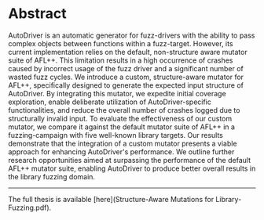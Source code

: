 # Abstract

AutoDriver is an automatic generator for fuzz-drivers
with the ability to pass complex objects between functions within a fuzz-target.
However, its current implementation relies on the default,
non-structure aware mutator suite of AFL++.
This limitation results in a high occurrence of crashes
caused by incorrect usage of the fuzz driver and a significant number of wasted fuzz cycles.
We introduce a custom, structure-aware mutator for AFL++,
specifically designed to generate the expected input structure of AutoDriver.
By integrating this mutator, we expedite initial coverage exploration,
enable deliberate utilization of AutoDriver-specific functionalities,
and reduce the overall number of crashes logged due to structurally invalid input.
To evaluate the effectiveness of our custom mutator,
we compare it against the default mutator suite of AFL++ in a fuzzing-campaign
with five well-known library targets.
Our results demonstrate that the integration of a custom mutator
presents a viable approach for enhancing AutoDriver's performance.
We outline further research opportunities aimed at surpassing the performance of the default AFL++ mutator suite,
enabling AutoDriver to produce better overall results in the library fuzzing domain.

---

The full thesis is available [here](Structure-Aware Mutations for Library-Fuzzing.pdf).
